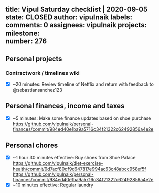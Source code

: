 title:	Vipul Saturday checklist | 2020-09-05
state:	CLOSED
author:	vipulnaik
labels:	
comments:	0
assignees:	vipulnaik
projects:	
milestone:	
number:	276
--
## Personal projects

### Contractwork / timelines wiki

- [x] ~20 minutes: Review timeline of Netflix and return with feedback to @sebastiansanchez123

## Personal finances, income and taxes

- [x] ~5 minutes: Make some finance updates based on shoe purchase https://github.com/vipulnaik/personal-finances/commit/984ed40e1ba9a5716c34f21322c62492856a4e2e

## Personal chores

- [x] ~1 hour 30 minutes effective: Buy shoes from Shoe Palace https://github.com/vipulnaik/diet-exercise-health/commit/9d7acf80df9d647817e994ac63c48abcc958ef5f https://github.com/vipulnaik/personal-finances/commit/984ed40e1ba9a5716c34f21322c62492856a4e2e
- [x] ~10 minutes effective: Regular laundry
